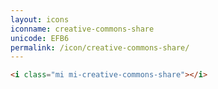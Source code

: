 ```yaml
---
layout: icons
iconname: creative-commons-share
unicode: EFB6
permalink: /icon/creative-commons-share/
---
```


``` html
<i class="mi mi-creative-commons-share"></i>
```
